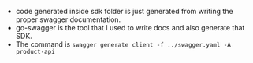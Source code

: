 * code generated inside sdk folder is just generated from writing the proper swagger documentation.
* go-swagger is the tool that I used to write docs and also generate that SDK.
* The command is `swagger generate client -f ../swagger.yaml -A product-api`